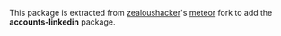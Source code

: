 This package is extracted from [zealoushacker](https://github.com/zealoushacker)'s [meteor](http://github.com/meteor/meteor) fork to add the **accounts-linkedin** package.